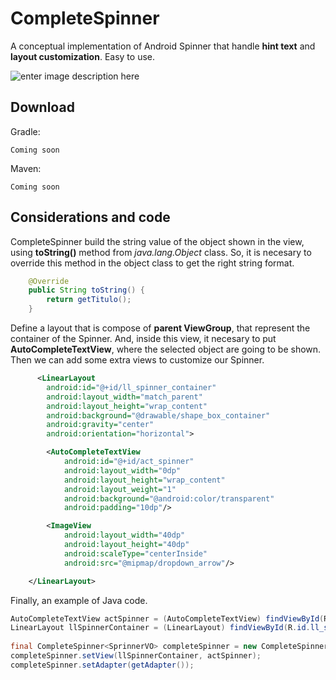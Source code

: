 CompleteSpinner
=======

A conceptual implementation of Android Spinner that handle **hint text** and **layout customization**. Easy to use.

![enter image description here](http://oi62.tinypic.com/2rfsufq.jpg)

Download
--------

Gradle:

    Coming soon

Maven:

    Coming soon

Considerations and code
--------

CompleteSpinner build the string value of the object shown in the view, using **toString()** method from *java.lang.Object* class. So, it is necesary to override this method in the object class to get the right string format.
```java
    @Override
    public String toString() {
        return getTitulo();
    }
```
 
 
Define a layout that is compose of **parent ViewGroup**, that represent the container of the Spinner. And, inside this view, it necesary to put **AutoCompleteTextView**, where the selected object are going to be shown. Then we can add some extra views to customize our Spinner.
```xml
      <LinearLayout
        android:id="@+id/ll_spinner_container"
        android:layout_width="match_parent"
        android:layout_height="wrap_content"
        android:background="@drawable/shape_box_container"
        android:gravity="center"
        android:orientation="horizontal">

        <AutoCompleteTextView
            android:id="@+id/act_spinner"
            android:layout_width="0dp"
            android:layout_height="wrap_content"
            android:layout_weight="1"
            android:background="@android:color/transparent"
            android:padding="10dp"/>

        <ImageView
            android:layout_width="40dp"
            android:layout_height="40dp"
            android:scaleType="centerInside"
            android:src="@mipmap/dropdown_arrow"/>

    </LinearLayout>
```

Finally, an example of Java code.
```java
AutoCompleteTextView actSpinner = (AutoCompleteTextView) findViewById(R.id.act_spinner);
LinearLayout llSpinnerContainer = (LinearLayout) findViewById(R.id.ll_spinner_container);
        
final CompleteSpinner<SprinnerVO> completeSpinner = new CompleteSpinner<SprinnerVO>(this, SpinnerMode.MODE_POPUP);
completeSpinner.setView(llSpinnerContainer, actSpinner);
completeSpinner.setAdapter(getAdapter());
```
